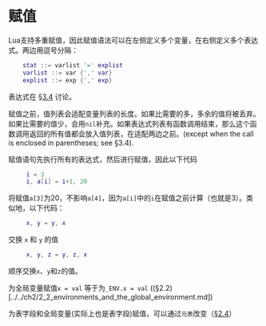 赋值
====

Lua支持多重赋值，因此赋值语法可以在左侧定义多个变量，在右侧定义多个表达式。两边用逗号分隔：
```lua
	stat ::= varlist '=' explist
	varlist ::= var {',' var}
	explist ::= exp {',' exp}
```
表达式在 [§3.4](../3_4_expressions/README.md) 讨论。


赋值之前，值列表会适配变量列表的长度。如果比需要的多，多余的值将被丢弃。如果比需要的值少，会用`nil`补充。如果表达式列表有函数调用结束，那么这个函数调用返回的所有值都会放入值列表，在适配两边之前。(except when the call is enclosed in parentheses; see §3.4).

赋值语句先执行所有的表达式，然后进行赋值，因此以下代码

```lua
     i = 3
     i, a[i] = i+1, 20
```

将赋值`a[3]`为20，不影响`a[4]`，因为`a[i]`中的`i`在赋值之前计算（也就是3）。类似地，以下代码：

```lua
     x, y = y, x
```

交换 `x` 和 `y` 的值

```lua
     x, y, z = y, z, x
```

顺序交换`x`、`y`和`z`的值。

为全局变量赋值`x = val` 等于为`_ENV.x = val` ((§2.2)[../../ch2/2_2_environments_and_the_global_environment.md])

为表字段和全局变量(实际上也是表字段)赋值，可以通过`元表`改变（[§2.4](../../ch2/2_4_metatables_and_metamethods.md)）

